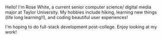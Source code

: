 Hello! I'm Rose White, a current senior computer science/ digital media major at Taylor University. My hobbies include hiking, learning new things (life long learning!!), and coding beautiful user experiences!

I'm hoping to do full-stack development post-college. Enjoy looking at my work!

<!---
rmwtaylor22/rmwtaylor22 is a ✨ special ✨ repository because its `README.md` (this file) appears on your GitHub profile.
You can click the Preview link to take a look at your changes.
--->

